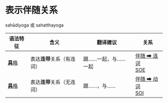 # 表示伴随关系
sahādiyoga 或 sahatthayoga

|语法特征|含义|翻译建议|关系|
|-|-|-|-|
|[**具**格](https://assets-hk.wikipali.org/pali-handbook/zh-Hans/declension/instr.html)|表达**连带**关系（有连词）|跟……一起，与……一起|[伴随 ➡ 连词<br>SOE](https://assets-hk.wikipali.org/pali-handbook/zh-Hans/basic-relation/instr/instr-soe.html)|
|[**具**格](https://assets-hk.wikipali.org/pali-handbook/zh-Hans/declension/instr.html)|表达**连带**关系（无连词）|跟……，与……|[伴随 ➡ 动词<br>SOI](https://assets-hk.wikipali.org/pali-handbook/zh-Hans/basic-relation/instr/instr-soi.html)|
